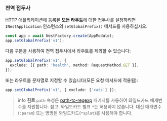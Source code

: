 ### 전역 접두사

HTTP 애플리케이션에 등록된 **모든 라우트**에 대한 접두사를 설정하려면 `INestApplication` 인스턴스의 `setGlobalPrefix()` 메서드를 사용하십시오.

```typescript
const app = await NestFactory.create(AppModule);
app.setGlobalPrefix('v1');
```

다음 구문을 사용하여 전역 접두사에서 라우트를 제외할 수 있습니다:

```typescript
app.setGlobalPrefix('v1', {
  exclude: [{ path: 'health', method: RequestMethod.GET }],
});
```

또는 라우트를 문자열로 지정할 수 있습니다(모든 요청 메서드에 적용됨):

```typescript
app.setGlobalPrefix('v1', { exclude: ['cats'] });
```

> info **힌트** `path` 속성은 [path-to-regexp](https://github.com/pillarjs/path-to-regexp#parameters) 패키지를 사용하여 와일드카드 매개변수를 지원합니다. 참고: 와일드카드 별표 `*`는 허용하지 않습니다. 대신 매개변수(`:param`) 또는 명명된 와일드카드(`*splat`)를 사용해야 합니다.